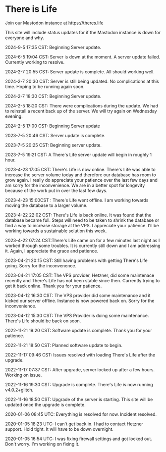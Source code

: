 # There is Life

Join our Mastodon instance at https://theres.life

This site will include status updates for if the Mastodon instance is down for everyone and why.

2024-9-5 17:35 CST: Beginning Server update.

2024-6-5 19:04 CST: Server is down at the moment. A server update failed. Currently working to resolve.

2024-2-7 20:55 CST: Server update is complete. All should working well.

2024-2-7 20:30 CST: Server is still being updated. No complications at this time. Hoping to be running again soon.

2024-2-7 18:30 CST: Beginning Server update.

2024-2-5 18:20 CST: There were complications during the update. We had to reinstall a recent back up of the server. We will try again on Wednesday evening.

2024-2-5 17:00 CST: Beginning Server update

2023-7-5 20:46 CST: Server update is complete.

2023-7-5 20:25 CST: Beginning server update.

2023-7-5 19:21 CST: A There's Life server update will begin in roughly 1 hour.

2023-4-23 17:05 CST: There's Life is now online. There's Life was able to increase the server volume today and therefore our database has  room to grow again. I really do appreciate your patience over the last few days and am sorry for the inconvenience. We are in a better spot for longevity because of the work put in over the last few days.

2023-4-23 15:00CST : There's Life went offline. I am working towards moving the database to a larger volume.

2023-4-22 22:02 CST: There's Life is back online. It was found that the database became full. Steps will need to be taken to shrink the database or find a way to increase storage at the VPS. I appreciate your patience. I'll be working towards a sustainable solution this week.

2023-4-22 07:24 CST:There's Life came on for a few minutes last night as I worked through some troubles. It is currently still down and I am addressing it. Again, I appreciate the grace and patience. 

2023-04-21 20:15 CST: Still having problems with getting There's Life going. Sorry for the inconvenence. 

2023-04-21 17:05 CST: The VPS provider, Hetzner, did some maintenace recently and There's Life has not been stable since then. Currently trying to get it back online. Thank you for your patience. 

2023-04-12 16:30 CST: The VPS provider did some maintenance and it kicked our server offline. Instance is now powered back on. Sorry for the inconvenience.

2023-04-12 15:30 CST: The VPS Provider is doing some maintenance. There's Life should be back on soon. 

2022-11-21 19:20 CST: Software update is complete. Thank you for your patience.

2022-11-21 18:50 CST: Planned software update to begin.

2022-11-17 09:46 CST: Issues resolved with loading There's Life after the upgrade. 

2022-11-17 07:37 CST: After upgrade, server locked up after a few hours. Working on issue.

2022-11-16 19:30 CST: Upgrade is complete. There's Life is now running v4.0.2+glitch.

2022-11-16 18:50 CST: Upgrade of the server is starting. This site will be updated once the upgrade is complete. 

2020-01-06 08:45 UTC: Everything is resolved for now. Incident resolved. 

2020-01-05 18:23 UTC: I can't get back in. I had to contact Hetzner support. Hold tight. It will have to be down overnight. 

2020-01-05 16:54 UTC: I was fixing firewall settings and got locked out. Don't worry. I'm working on fixing it.
